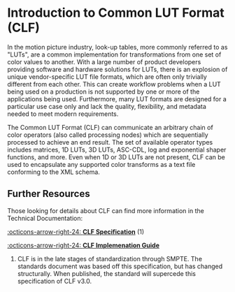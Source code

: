 Introduction to Common LUT Format (CLF)
=======================================

In the motion picture industry, look-up tables, more commonly referred to as "LUTs", are a common implementation for transformations from one set of color values to another. With a large number of product developers providing software and hardware solutions for LUTs, there is an explosion of unique vendor-specific LUT file formats, which are often only trivially different from each other. This can create workflow problems when a LUT being used on a production is not supported by one or more of the applications being used. Furthermore, many LUT formats are designed for a particular use case only and lack the quality, flexibility, and metadata needed to meet modern requirements.

The Common LUT Format (CLF) can communicate an arbitrary chain of color operators (also called processing nodes) which are sequentially processed to achieve an end result. The set of available operator types includes matrices, 1D LUTs, 3D LUTs, ASC-CDL, log and exponential shaper functions, and more. Even when 1D or 3D LUTs are not present, CLF can be used to encapsulate any supported color transforms as a text file conforming to the XML schema.

Further Resources
-----------------

Those looking for details about CLF can find more information in the Technical Documentation:

<div class="annotate" markdown>

[:octicons-arrow-right-24: **CLF Specification**](./specification/index.md) (1)

[:octicons-arrow-right-24: **CLF Implemenation Guide**](./guides/index.md) 

</div>

1.  CLF is in the late stages of standardization through SMPTE. The standards document was based off this specification, but has changed structurally. When published, the standard will supercede this specification of CLF v3.0.
